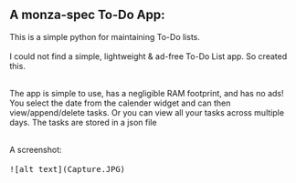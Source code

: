 ## A monza-spec To-Do App:
This is a simple python for maintaining To-Do lists.<br><br>
I could not find a simple, lightweight & ad-free To-Do List app. So created this.<br><br>
<p>The app is simple to use, has a negligible RAM footprint, and has no ads! You select the date from the calender widget and can then view/append/delete tasks. Or you can view 
all your tasks across multiple days. The tasks are stored in a json file</p>
<br>A screenshot:<br><br>
<kbd>![alt text](Capture.JPG)</kbd>
